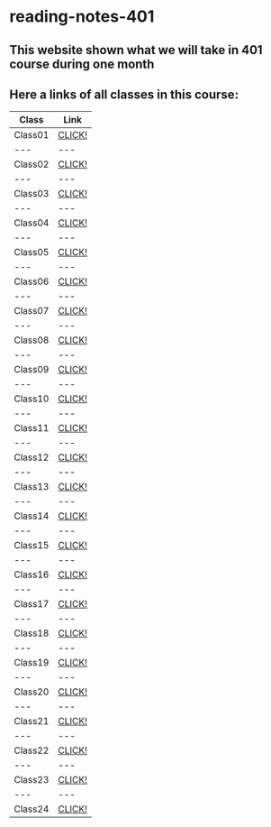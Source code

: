 # reading-notes-401

## This website shown what we will take in 401 course during one month

## Here a links of all classes in this course:

**Class** | **Link** 
--- | --- 
Class01 | [CLICK!](https://tumaho.github.io/reading-notes-401/class01)
--- | --- 
Class02 | [CLICK!](https://tumaho.github.io/reading-notes-401/class02)
--- | --- 
Class03 | [CLICK!](https://tumaho.github.io/reading-notes-401/class03)
--- | --- 
Class04 | [CLICK!](https://tumaho.github.io/reading-notes-401/class04)
--- | --- 
Class05 | [CLICK!](https://tumaho.github.io/reading-notes-401/Linked-list)
--- | --- 
Class06 | [CLICK!](https://tumaho.github.io/reading-notes-401/class06)
--- | --- 
Class07 | [CLICK!](https://tumaho.github.io/reading-notes-401/class07)
--- | --- 
Class08 | [CLICK!](https://tumaho.github.io/reading-notes-401/class08)
--- | --- 
Class09 | [CLICK!](https://tumaho.github.io/reading-notes-401/class09)
--- | --- 
Class10 | [CLICK!](https://tumaho.github.io/reading-notes-401/Queue-stack)
--- | --- 
Class11 | [CLICK!](https://tumaho.github.io/reading-notes-401/class11)
--- | --- 
Class12 | [CLICK!](https://tumaho.github.io/reading-notes-401/class12)
--- | --- 
Class13 | [CLICK!](https://tumaho.github.io/reading-notes-401/class13)
--- | --- 
Class14 | [CLICK!](https://tumaho.github.io/reading-notes-401/class14)
--- | --- 
Class15 | [CLICK!](https://tumaho.github.io/reading-notes-401/Trees)
--- | --- 
Class16 | [CLICK!](https://tumaho.github.io/reading-notes-401/class16)
--- | --- 
Class17 | [CLICK!](https://tumaho.github.io/reading-notes-401/class17)
--- | --- 
Class18 | [CLICK!](https://tumaho.github.io/reading-notes-401/class18)
--- | --- 
Class19 | [CLICK!](https://tumaho.github.io/reading-notes-401/class19)
--- | --- 
Class20 | [CLICK!](https://tumaho.github.io/reading-notes-401/class20)
--- | --- 
Class21 | [CLICK!](https://tumaho.github.io/reading-notes-401/class21)
--- | --- 
Class22 | [CLICK!](https://tumaho.github.io/reading-notes-401/class22)
--- | --- 
Class23 | [CLICK!](https://tumaho.github.io/reading-notes-401/class23)
--- | --- 
Class24 | [CLICK!](https://tumaho.github.io/reading-notes-401/class24)